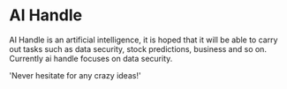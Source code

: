 # AI Handle
AI Handle is an artificial intelligence, it is hoped that it will be able to carry out tasks such as data security, stock predictions, business and so on. Currently ai handle focuses on data security.

'Never hesitate for any crazy ideas!'
